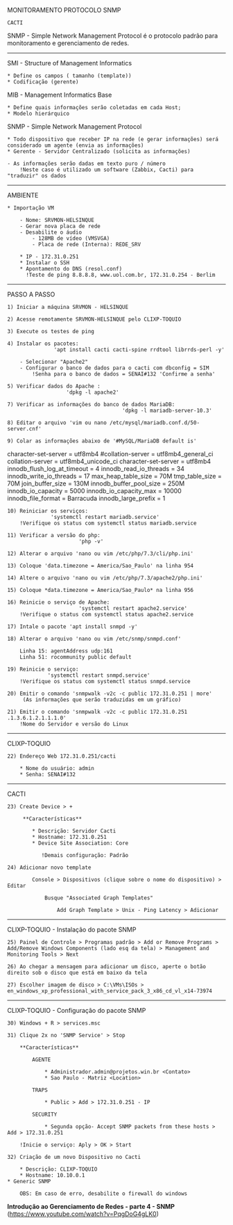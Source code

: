 MONITORAMENTO PROTOCOLO SNMP 


    CACTI

 SNMP - Simple Network Management Protocol é o protocolo padrão para monitoramento e gerenciamento de redes.

-----------------------------------------------

SMI - Structure of Management Informatics

    * Define os campos ( tamanho (template))
    * Codificação (gerente)

MIB - Management Informatics Base

    * Define quais informações serão coletadas em cada Host;
    * Modelo hierárquico

SNMP - Simple Network Management Protocol

    * Todo dispositivo que receber IP na rede (e gerar informações) será considerado um agente (envia as informações)
    * Gerente - Servidor Centralizado (solicita as informações)

    - As informações serão dadas em texto puro / número
        !Neste caso é utilizado um software (Zabbix, Cacti) para "traduzir" os dados
    
-----------------------------------------------

AMBIENTE

    * Importação VM

        - Nome: SRVMON-HELSINQUE
        - Gerar nova placa de rede
        - Desabilite o áudio
            - 128MB de vídeo (VMSVGA)
            - Placa de rede (Interna): REDE_SRV

        * IP - 172.31.0.251
        * Instalar o SSH
        * Apontamento do DNS (resol.conf)
          !Teste de ping 8.8.8.8, www.uol.com.br, 172.31.0.254 - Berlim

-----------------------------------------------

PASSO A PASSO

    1) Iniciar a máquina SRVMON - HELSINQUE

    2) Acesse remotamente SRVMON-HELSINQUE pelo CLIXP-TOQUIO

    3) Execute os testes de ping

    4) Instalar os pacotes:
                   'apt install cacti cacti-spine rrdtool librrds-perl -y'
        
        - Selecionar "Apache2"
        - Configurar o banco de dados para o cacti com dbconfig = SIM
            !Senha para o banco de dados = SENAI#132 'Confirme a senha'

    5) Verificar dados do Apache : 
                       'dpkg -l apache2'

    7) Verificar as informações do banco de dados MariaDB:
                                         'dpkg -l mariadb-server-10.3'

    8) Editar o arquivo 'vim ou nano /etc/mysql/mariadb.conf.d/50-server.cnf'

    9) Colar as informações abaixo de '#MySQL/MariaDB default is'

 character-set-server = utf8mb4
 #collation-server = utf8mb4_general_ci
 collation-server = utf8mb4_unicode_ci
 character-set-server = utf8mb4
 innodb_flush_log_at_timeout = 4
 innodb_read_io_threads = 34
 innodb_write_io_threads = 17
 max_heap_table_size = 70M
 tmp_table_size = 70M
 join_buffer_size = 130M
 innodb_buffer_pool_size = 250M
 innodb_io_capacity = 5000
 innodb_io_capacity_max = 10000
 innodb_file_format = Barracuda
 innodb_large_prefix = 1

    10) Reiniciar os serviços:
                  'systemctl restart mariadb.service'
        !Verifique os status com systemctl status mariadb.service

    11) Verificar a versão do php:
                           'php -v'

    12) Alterar o arquivo 'nano ou vim /etc/php/7.3/cli/php.ini'

    13) Coloque 'data.timezone = America/Sao_Paulo' na linha 954

    14) Altere o arquivo 'nano ou vim /etc/php/7.3/apache2/php.ini'

    15) Coloque *data.timezone = America/Sao_Paulo* na linha 956

    16) Reinicie o serviço de Apache:
                           'systemctl restart apache2.service'
        !Verifique o status com systemctl status apache2.service

    17) Intale o pacote 'apt install snmpd -y'

    18) Alterar o arquivo 'nano ou vim /etc/snmp/snmpd.conf'
        
        Linha 15: agentAddress udp:161
        Linha 51: rocommunity public default

    19) Reinicie o serviço:
                 'systemctl restart snmpd.service'
        !Verifique os status com systemctl status snmpd.service

    20) Emitir o comando 'snmpwalk -v2c -c public 172.31.0.251 | more'
         (As informações que serão traduzidas em um gráfico)
        
    21) Emitir o comando 'snmpwalk -v2c -c public 172.31.0.251 .1.3.6.1.2.1.1.1.0'
        !Nome do Servidor e versão do Linux

-----------------------------------------------

CLIXP-TOQUIO

    22) Endereço Web 172.31.0.251/cacti
        
        * Nome do usuário: admin
        * Senha: SENAI#132

-----------------------------------------------

CACTI 

    23) Create Device > + 

         **Características**

            * Descrição: Servidor Cacti
            * Hostname: 172.31.0.251
            * Device Site Association: Core

               !Demais configuração: Padrão

    24) Adicionar novo template

            Console > Dispositivos (clique sobre o nome do dispositivo) > Editar

                Busque "Associated Graph Templates"

                    Add Graph Template > Unix - Ping Latency > Adicionar

-----------------------------------------------

CLIXP-TOQUIO - Instalação do pacote SNMP

    25) Painel de Controle > Programas padrão > Add or Remove Programs > Add/Remove Windows Components (lado esq da tela) > Management and Monitoring Tools > Next

    26) Ao chegar a mensagem para adicionar um disco, aperte o botão direito sob o disco que está em baixo da tela

    27) Escolher imagem de disco > C:\VMs\ISOs > en_windows_xp_professional_with_service_pack_3_x86_cd_vl_x14-73974

-----------------------------------------------

CLIXP-TOQUIO - Configuração do pacote SNMP

    30) Windows + R > services.msc 

    31) Clique 2x no 'SNMP Service' > Stop 

        **Características**

            AGENTE

                * Administrador.admin@projetos.win.br <Contato>
                * Sao Paulo - Matriz <Location>

            TRAPS
            
                * Public > Add > 172.31.0.251 - IP 

            SECURITY

                * Segunda opção- Accept SNMP packets from these hosts > Add > 172.31.0.251

        !Inicie o serviço: Aply > OK > Start

    32) Criação de um novo Dispositivo no Cacti 

        * Descrição: CLIXP-TOQUIO
        * Hostname: 10.10.0.1
	* Generic SNMP

        OBS: Em caso de erro, desabilite o firewall do windows

**Introdução ao Gerenciamento de Redes - parte 4 - SNMP**
	(https://www.youtube.com/watch?v=PqgDoG4gLK0)